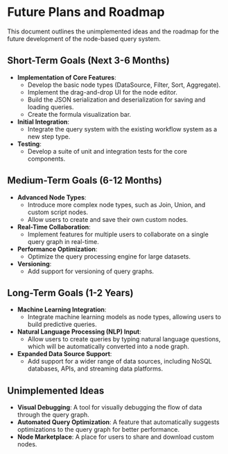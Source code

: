 # Future Plans and Roadmap

This document outlines the unimplemented ideas and the roadmap for the future development of the node-based query system.

## Short-Term Goals (Next 3-6 Months)

*   **Implementation of Core Features**:
    *   Develop the basic node types (DataSource, Filter, Sort, Aggregate).
    *   Implement the drag-and-drop UI for the node editor.
    *   Build the JSON serialization and deserialization for saving and loading queries.
    *   Create the formula visualization bar.
*   **Initial Integration**:
    *   Integrate the query system with the existing workflow system as a new step type.
*   **Testing**:
    *   Develop a suite of unit and integration tests for the core components.

## Medium-Term Goals (6-12 Months)

*   **Advanced Node Types**:
    *   Introduce more complex node types, such as Join, Union, and custom script nodes.
    *   Allow users to create and save their own custom nodes.
*   **Real-Time Collaboration**:
    *   Implement features for multiple users to collaborate on a single query graph in real-time.
*   **Performance Optimization**:
    *   Optimize the query processing engine for large datasets.
*   **Versioning**:
    *   Add support for versioning of query graphs.

## Long-Term Goals (1-2 Years)

*   **Machine Learning Integration**:
    *   Integrate machine learning models as node types, allowing users to build predictive queries.
*   **Natural Language Processing (NLP) Input**:
    *   Allow users to create queries by typing natural language questions, which will be automatically converted into a node graph.
*   **Expanded Data Source Support**:
    *   Add support for a wider range of data sources, including NoSQL databases, APIs, and streaming data platforms.

## Unimplemented Ideas

*   **Visual Debugging**: A tool for visually debugging the flow of data through the query graph.
*   **Automated Query Optimization**: A feature that automatically suggests optimizations to the query graph for better performance.
*   **Node Marketplace**: A place for users to share and download custom nodes.